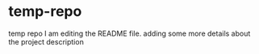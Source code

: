 # temp-repo
temp repo
I am editing the README file. adding some more details about the project description
